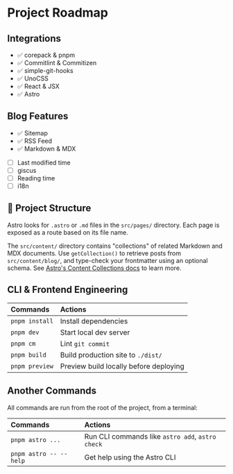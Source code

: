 # Project Roadmap

## Integrations

- ✅ corepack & pnpm
- ✅ Commitlint & Commitizen
- ✅ simple-git-hooks
- ✅ UnoCSS
- ✅ React & JSX
- ✅ Astro

## Blog Features

- ✅ Sitemap
- ✅ RSS Feed
- ✅ Markdown & MDX
- [ ] Last modified time
- [ ] giscus
- [ ] Reading time
- [ ] i18n

## 🚀 Project Structure

Astro looks for `.astro` or `.md` files in the `src/pages/` directory. Each page is exposed as a route based on its file name.

The `src/content/` directory contains "collections" of related Markdown and MDX documents. Use `getCollection()` to retrieve posts from `src/content/blog/`, and type-check your frontmatter using an optional schema. See [Astro's Content Collections docs](https://docs.astro.build/en/guides/content-collections/) to learn more.

## CLI & Frontend Engineering

| Commands       | Actions                                |
| :------------- | :------------------------------------- |
| `pnpm install` | Install dependencies                   |
| `pnpm dev`     | Start local dev server                 |
| `pnpm cm`      | Lint `git commit`                      |
| `pnpm build`   | Build production site to `./dist/`     |
| `pnpm preview` | Preview build locally before deploying |

## Another Commands

All commands are run from the root of the project, from a terminal:

| Commands               | Actions                                          |
| :--------------------- | :----------------------------------------------- |
| `pnpm astro ...`       | Run CLI commands like `astro add`, `astro check` |
| `pnpm astro -- --help` | Get help using the Astro CLI                     |
